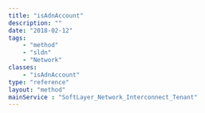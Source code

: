 ```yaml
---
title: "isAdnAccount"
description: ""
date: "2018-02-12"
tags:
    - "method"
    - "sldn"
    - "Network"
classes:
    - "isAdnAccount"
type: "reference"
layout: "method"
mainService : "SoftLayer_Network_Interconnect_Tenant"
---
```

